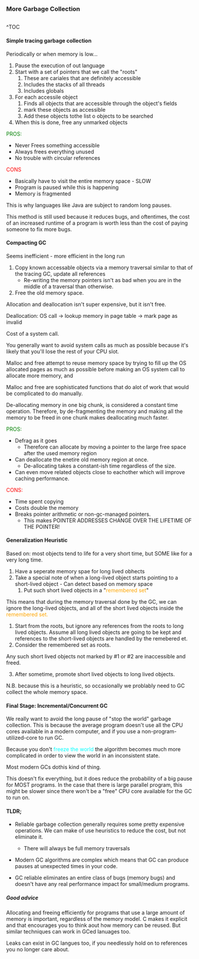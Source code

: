 ### More Garbage Collection

```toc
```
^TOC

#### Simple tracing garbage collection

Periodically or when memory is low...

1. Pause the execution of out language
2. Start with a set of pointers that we call the "roots"
	1. These are cariales that are definitely accessible
	2. Includes the stacks of all threads
	3. Includes globals
3. For each accessile object
	1. Finds all objects that are accessible through the object's fields
	2. mark these objects as accessible
	3. Add these objects tothe list o objects to be searched
4. When this is done, free any unmarked objects

<span style='color:green'>PROS: </span>
- Never Frees something accessible
- Always frees everything unused
- No trouble with circular references

<span style='color:red'>CONS</span>
- Basically have to visit the entire memory space - SLOW
- Program is paused while this is happening
- Memory is fragmented

This is why languages like Java are subject to random long pauses.

This method is still used because it reduces bugs, and oftentimes, the cost of an increased runtime of a program is worth less than the cost of paying someone to fix more bugs.

#### Compacting GC
Seems inefficient - more efficient in the long run

 1. Copy known accessable objects via a memory traversal similar to that of the tracing GC, update all references
	 - Re-writing the memory pointers isn't as bad when you are in the middle of a traversal than otherwise.
 2. Free the old memory space.

Allocation and deallocation isn't super expensive, but it isn't free.

Deallocation: 
OS call -> lookup memory in page table -> mark page as invalid

Cost of a system call. 

You generally want to avoid system calls as much as possible because it's likely that you'll lose the rest of your CPU slot.

Malloc and free attempt to reuse memory space by trying to fill up the OS allocated pages as much as possible before making an OS system call to allocate more memory, and 

Malloc and free are sophisticated functions that do alot of work that would be complicated to do manually.

De-allocating memory in one big chunk, is considered a constant time operation. Therefore, by de-fragmenting the memory and making all the memory to be freed in one chunk makes deallocating much faster.

<span style='color:green'>PROS:</span> 
- Defrag as it goes
	- Therefore can allocate by moving a pointer to the large free space after the used memory region
- Can deallocate the enetire old memory region at once. 
	- De-allocating takes a constant-ish time regardless of the size.
- Can even move related objects close to eachother which will improve caching performance.

<span style='color:red'>CONS:</span>
- Time spent copying 
- Costs double the memory
- Breaks pointer arithmetic or non-gc-managed pointers.
	- This makes POINTER ADDRESSES CHANGE OVER THE LIFETIME OF THE POINTER!


#### Generalization Heuristic

Based on: most objects tend to life for a very short time, but SOME like for a very long time.

1. Have a seperate memory spae for long lived obhects
2. Take a special note of when a long-lived object starts pointing to a short-lived object - Can detect based on memory space
	1. Put such short lived objects in a "<span style='color:orange'>remembered set</span>"

This means that during the memory traversal done by the GC, we can ignore the long-lived objects, and all of the short lived objects inside the <span style='color:orange'>remembered set.</span>

1. Start from the roots, but ignore any references from the roots to long lived objects. Assume all long lived objects are going to be kept and references to the short-lived objects are handled by  the remebered et.
2. Consider the remembered set as roots.

Any such short lived objects not marked by #1 or #2 are inaccessible and freed.

3. After sometime, promote short lived objects to long lived objects.

N.B. because this is a heuristic, so occasionally we problably need to GC collect the whole memory space.

#### Final Stage: Incremental/Concurrent GC

We really want to avoid the long pause of "stop the world" garbage collection. This is because the average program doesn't use all the CPU cores available in a modern computer, and if you use a non-program-utilized-core to run GC.

Because you don't <span style='color:cyan'>freeze the world</span> the algorithm becomes much more complicated in order to view the world in an inconsistent state.

Most modern GCs dothis kind of thing.

This doesn't fix everything, but it does reduce the probability of a big pause for MOST programs. In the case that there is large parallel program, this might be slower since there won't be a "free" CPU core available for the GC to run on.

#### TLDR;

- Reliable garbage collection generally requires some pretty expensive operations. We can make of use heuristics to reduce the cost, but not eliminate it.
	- There will always be full memory traversals
- Modern GC algorithms are complex which means that GC can produce pauses at unexpected times in your code.

- GC reliable eliminates an entire class of bugs (memory bugs) and doesn't have any real performance impact for small/medium programs.

##### Good advice
Allocating and freeing efficiently for programs that use a large amount of memory is important, regardless of the memory model. C makes it explicit and that encourages you to think aout how memory can be reused. But similar techniques can work in GCed lanuages too. 

Leaks can exist in GC langues too, if you needlessly hold on to references you no longer care about.